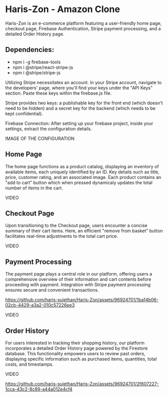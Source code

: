 # Haris-Zon - Amazon Clone

Haris-Zon is an e-commerce platform featuring a user-friendly home page, checkout page, Firebase Authentication, Stripe payment processing, and a detailed Order History page.

## Dependencies:
 - npm i -g firebase-tools
 - npm i @stripe/react-stripe-js
 - npm i @stripe/stripe-js

Utilizing Stripe necessitates an account. In your Stripe account, navigate to the developers' page, where you'll find your keys under the "API Keys" section. Paste these keys within the firebase.js file.

Stripe provides two keys: a publishable key for the front end (which doesn't need to be hidden) and a secret key for the backend (which needs to be kept confidential).

Firebase Connection:
After setting up your firebase project, inside your settings, extract the configuration details.

IMAGE OF THE CONFIGURATION

## Home Page
The home page functions as a product catalog, displaying an inventory of available items, each uniquely identified by an ID. Key details such as title, price, customer rating, and an associated image. Each product contains an "add to cart" button which when pressed dynamicaly updates the total number of items in the cart.

VIDEO

## Checkout Page
Upon transitioning to the Checkout page, users encounter a concise summary of their cart items. Here, an efficient "remove from basket" button facilitates real-time adjustments to the total cart price.

VIDEO

## Payment Processing
The payment page plays a central role in our platform, offering users a comprehensive overview of their information and cart contents before proceeding with payment. Integration with Stripe payment processing ensures secure and convenient transactions. 


https://github.com/haris-sujethan/Haris-Zon/assets/96924701/1ba14b06-02cb-4429-a3a2-010c57226ee3


VIDEO

## Order History
For users interested in tracking their shopping history, our platform incorporates a detailed Order History page powered by the Firestore database. This functionality empowers users to review past orders, displaying specific information such as purchased items, quantities, total costs, and timestamps.

VIDEO

https://github.com/haris-sujethan/Haris-Zon/assets/96924701/2f607227-1cca-43c2-8c89-a44a012e4cf4



